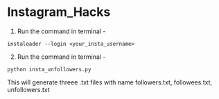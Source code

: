 # Instagram_Hacks

1. Run the command in terminal - 
```
instaloader --login <your_insta_username>
```

2. Run the command in terminal - 
```
python insta_unfollowers.py
```

This will generate threee .txt files with name followers.txt, followees.txt, unfollowers.txt

